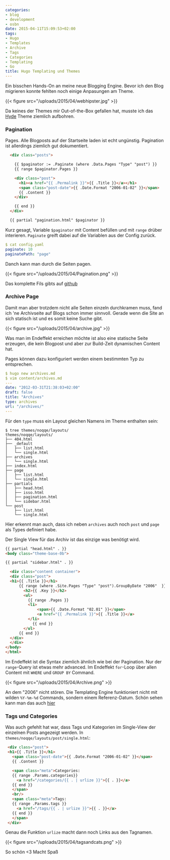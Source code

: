 ```yaml
---
categories:
- blog
- development
- osbn
date: 2015-04-11T15:09:53+02:00
tags:
- Hugo
- Templates
- Archive
- Tags
- Categories
- Templating
- Go
title: Hugo Templating und Themes
---
```


Ein bisschen Hands-On an meine neue Blogging Engine. Bevor ich den Blog
migrieren konnte fehlten noch einige Anpasungen am Theme.

{{< figure src="/uploads/2015/04/webhipster.jpg" >}}

Da keines der Themes mir Out-of-the-Box gefallen hat, musste ich das
[Hyde](https://github.com/spf13/hyde) Theme ziemlich aufbohren.

### Pagination

Pages. Alle Blogposts auf der Startseite laden ist echt ungünstig.
Pagination ist allerdings ziemlich gut dokumentiert.

``` html
  <div class="posts">

    {{ $paginator := .Paginate (where .Data.Pages "Type" "post") }}
    {{ range $paginator.Pages }}

    <div class="post">
      <h1><a href="{{ .Permalink }}">{{ .Title }}</a></h1>
      <span class="post-date">{{ .Date.Format "2006-01-02" }}</span>
      {{ .Content }}
    </div>

    {{ end }}
  </div>

  {{ partial "pagination.html" $paginator }}
```

Kurz gesagt, Variable `$paginator` mit Content befüllen und mit `range`
drüber interieren. `Paginate` greift dabei auf die Variablen aus der Config
zurück.

``` yaml
$ cat config.yaml
paginate: 10
paginatePath: "page"
```

Danch kann man durch die Seiten pagen.

{{< figure src="/uploads/2015/04/Pagination.png" >}}

Das komplette Fils gibts auf
[github](https://github.com/noqqe/noqqe.de/blob/master/themes/noqqe/layouts/index.html)

### Archive Page

Damit man aber trotzdem nicht alle Seiten einzeln durchkramen muss, fand
ich 'ne Archivseite auf Blogs schon immer sinnvoll. Gerade wenn die Site an
sich statisch ist und es somit keine Suche gibt.

{{< figure src="/uploads/2015/04/archive.jpg" >}}

Was man im Endeffekt erreichen möchte ist also eine statische Seite
erzeugen, die kein Blogpost und aber zur Build-Zeit dynamischen Content
hat.

Pages können dazu konfiguriert werden einem bestimmten Typ zu entsprechen.

``` yaml
$ hugo new archives.md
$ vim content/archives.md
---
date: "2012-03-31T21:38:03+02:00"
draft: false
title: "Archives"
type: archives
url: "/archives/"
---
```

Für den `type` muss ein Layout gleichen Namens im Theme enthalten sein:

```
$ tree themes/noqqe/layouts/
themes/noqqe/layouts/
├── 404.html
├── _default
│   ├── list.html
│   └── single.html
├── archives
│   └── single.html
├── index.html
├── page
│   ├── list.html
│   └── single.html
├── partials
│   ├── head.html
│   ├── isso.html
│   ├── pagination.html
│   └── sidebar.html
└── post
    ├── list.html
    └── single.html
```

Hier erkennt man auch, dass ich neben `archives` auch noch `post` und
`page` als Types definiert habe.

Der Single View für das Archiv ist das einzige was benötigt wird.

``` html
{{ partial "head.html" . }}
<body class="theme-base-0b">

{{ partial "sidebar.html" . }}

  <div class="content container">
  <div class="post">
  <h1>{{ .Title }}</h1>
      {{ range (where .Site.Pages "Type" "post").GroupByDate "2006"  }}
        <h2>{{ .Key }}</h2>
        <ul>
          {{ range .Pages }}
          <li>
              <span>{{ .Date.Format "02.01" }}</span>
              <a href="{{ .Permalink }}">{{ .Title }}</a>
          </li>
            {{ end }}
        </ul>
      {{ end }}
  </div>
  </div>
</body>
</html>
```

Im Endeffekt ist die Syntax ziemlich ähnlich wie bei der Pagination. Nur
der `range`-Query ist etwas mehr advanced. Im Endeffekt `for`-Loop über
allen Content mit `WHERE` und `GROUP BY` Command.

{{< figure src="/uploads/2015/04/Archive.png" >}}

An dem "2006" nicht stören. Die Templating Engine funktioniert nicht mit
wilden `%Y-%m-%d` Commands, sondern einem Referenz-Datum. Schön sehen kann
man das auch
[hier](https://github.com/noqqe/noqqe.de/blob/master/themes/noqqe/layouts/post/single.html#L9)


### Tags und Categories

Was auch gefehlt hat war, dass Tags und Kategorien im Single-View der
einzelnen Posts angezeigt werden. In `themes/noqqe/layouts/post/single.html`:

``` html
 <div class="post">
 <h1>{{ .Title }}</h1>
   <span class="post-date">{{ .Date.Format "2006-01-02" }}</span>
   {{ .Content }}

   <span class="meta">Categories:
   {{ range .Params.categories}}
     <a href="/categories/{{ . | urlize }}">{{ . }}</a>
   {{ end }}
   </span>
   <br/>
   <span class="meta">Tags:
   {{ range .Params.tags }}
     <a href="/tags/{{ . | urlize }}">{{ . }}</a>
   {{ end }}
   </span>
 </div>
```

Genau die Funktion `urlize` macht dann noch Links aus den Tagnamen.

{{< figure src="/uploads/2015/04/tagsandcats.png" >}}

So schön <3 Macht Spaß
